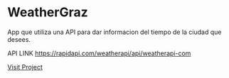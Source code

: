 # WeatherGraz
App que utiliza una API para dar informacion del tiempo de la ciudad que desees.

API LINK
https://rapidapi.com/weatherapi/api/weatherapi-com

  [Visit Project](https://dgrazz.github.io/WeatherGraz/)
